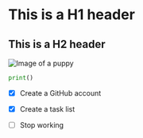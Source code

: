 # This is a H1 header
## This is a H2 header

![Image of a puppy](https://hips.hearstapps.com/hmg-prod/images/dog-puppy-on-garden-royalty-free-image-1586966191.jpg?crop=0.752xw:1.00xh;0.175xw,0&resize=1200:*)

``` python
print()
```
- [x] Create a GitHub account
- [x] Create a task list
- [ ] Stop working

